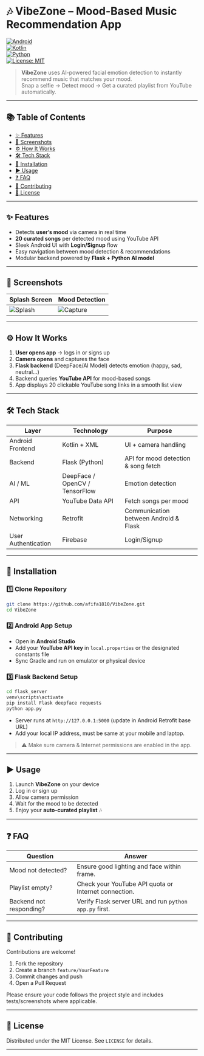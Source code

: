 # 🎶 VibeZone – Mood-Based Music Recommendation App  

[![Android](https://img.shields.io/badge/Platform-Android-green.svg)](#)  
[![Kotlin](https://img.shields.io/badge/Code-Kotlin-purple.svg)](#)  
[![Python](https://img.shields.io/badge/Backend-Flask-blue.svg)](#)  
[![License: MIT](https://img.shields.io/badge/License-MIT-yellow.svg)](LICENSE)

> **VibeZone** uses AI-powered facial emotion detection to instantly recommend music that matches your mood.  
> Snap a selfie → Detect mood → Get a curated playlist from YouTube automatically.  

---

## 📚 Table of Contents
- [✨ Features](#-features)
- [📸 Screenshots](#-screenshots)
- [⚙️ How It Works](#%EF%B8%8F-how-it-works)
- [🛠 Tech Stack](#-tech-stack)
- [🚀 Installation](#-installation)
- [▶️ Usage](#%EF%B8%8F-usage)
- [❓ FAQ](#-faq)
- [🤝 Contributing](#-contributing)
- [📜 License](#-license)

---

## ✨ Features
- Detects **user’s mood** via camera in real time  
- **20 curated songs** per detected mood using YouTube API  
- Sleek Android UI with **Login/Signup** flow  
- Easy navigation between mood detection & recommendations  
- Modular backend powered by **Flask + Python AI model**  

---

## 📸 Screenshots

| Splash Screen | Mood Detection |
|----------------|-------------------|
| ![Splash](assets/splash_screen.jpg) | ![Capture](assets/capture_screen.jpg) |


---

## ⚙️ How It Works
1. **User opens app** → logs in or signs up  
2. **Camera opens** and captures the face  
3. **Flask backend** (DeepFace/AI Model) detects emotion (happy, sad, neutral…)  
4. Backend queries **YouTube API** for mood-based songs  
5. App displays 20 clickable YouTube song links in a smooth list view  

---

## 🛠 Tech Stack

| Layer | Technology | Purpose |
|-------|------------|----------|
| Android Frontend | Kotlin + XML | UI + camera handling |
| Backend | Flask (Python) | API for mood detection & song fetch |
| AI / ML | DeepFace / OpenCV / TensorFlow | Emotion detection |
| API | YouTube Data API | Fetch songs per mood |
| Networking | Retrofit | Communication between Android & Flask |
| User Authentication | Firebase | Login/Signup |

---

## 🚀 Installation

### 1️⃣ Clone Repository  
```bash
git clone https://github.com/afifa1810/VibeZone.git
cd VibeZone
```

### 2️⃣ Android App Setup  
- Open in **Android Studio**  
- Add your **YouTube API key** in `local.properties` or the designated constants file  
- Sync Gradle and run on emulator or physical device  

### 3️⃣ Flask Backend Setup  
```bash
cd flask_server
venv\scripts\activate
pip install Flask deepface requests
python app.py
```
- Server runs at `http://127.0.0.1:5000` (update in Android Retrofit base URL)
- Add your local IP address, must be same at your mobile and laptop.

> ⚠️ Make sure camera & Internet permissions are enabled in the app.

---

## ▶️ Usage
1. Launch **VibeZone** on your device  
2. Log in or sign up  
3. Allow camera permission  
4. Wait for the mood to be detected  
5. Enjoy your **auto-curated playlist** 🎶  

---

## ❓ FAQ

| Question | Answer |
|----------|--------|
| Mood not detected? | Ensure good lighting and face within frame. |
| Playlist empty? | Check your YouTube API quota or Internet connection. |
| Backend not responding? | Verify Flask server URL and run `python app.py` first. |

---

## 🤝 Contributing
Contributions are welcome!  

1. Fork the repository  
2. Create a branch `feature/YourFeature`  
3. Commit changes and push  
4. Open a Pull Request  

Please ensure your code follows the project style and includes tests/screenshots where applicable.

---

## 📜 License
Distributed under the MIT License. See `LICENSE` for details.

---

